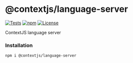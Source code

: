 # @contextjs/language-server

[![Tests](https://github.com/contextjs/context/actions/workflows/tests.yaml/badge.svg?branch=main)](https://github.com/contextjs/context/actions/workflows/tests.yaml)
[![npm](https://badgen.net/npm/v/@contextjs/language-server?cache=300)](https://www.npmjs.com/package/@contextjs/language-server)
[![License](https://badgen.net/static/license/MIT)](https://github.com/contextjs/context/blob/main/LICENSE)

ContextJS language server

### Installation

```
npm i @contextjs/language-server
```